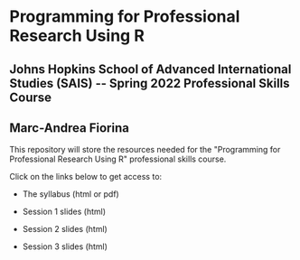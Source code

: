 # Programming for Professional Research Using R

## Johns Hopkins School of Advanced International Studies (SAIS) -- Spring 2022 Professional Skills Course

## Marc-Andrea Fiorina

This repository will store the resources needed for the "Programming for Professional Research Using R" professional skills course.

Click on the links below to get access to:

- The syllabus (html or pdf)

- Session 1 slides (html)

- Session 2 slides (html)

- Session 3 slides (html)
